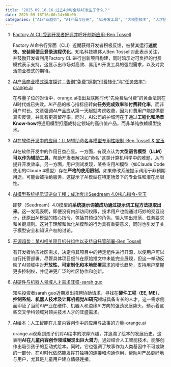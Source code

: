 ```yaml
---
title: "2025.09.16.16 过去4小时全球AI发生了什么？"
date: 2025-09-16T16:00:14+08:00
categories: ["AI产业趋势", "AI产品与应用", "AI开发工具", "大模型技术", "人才招聘"]
---
```


1.  [Factory AI CLI受到开发者好评并呼吁创新应用-Ben Tossell](https://x.com/bentossell/status/1967850916692083027)

    Factory AI命令行界面（CLI）近期获得开发者积极反馈，被赞其运行**速度快、安装简便且登录流程优化**。知名科技媒体人Ben Tossell对此表示关注，并鼓励开发者利用Factory CLI进行创新项目构建，同时暗示对可负担的付费模式表示支持。这显示出市场对高效、易用AI开发工具的强烈需求，以及对灵活商业模式的期待。

2.  [AI产品商业模式深度探讨：告别“免费”拥抱“付费转化”与“任务效率”-orange.ai](https://x.com/oran_ge/status/1967817467025297502)

    在与量子位的对话中，orange.ai指出互联网时代“先免费后付费”的黄金法则在AI时代或已失效。AI产品的核心指标应转向**任务完成效率**和**付费转化率**，而非用户时长。文章强调AI产品应从第一天起就考虑收费，因为付费用户能提供更真实反馈，并具有更高留存率。同时，AI公司的护城河在于通过**工程化和场景Know-how**将通用模型打磨成特定领域的高价值产品，而非单纯依赖模型技术。

3.  [AI在软件开发中的应用：LLM辅助命名与模型专用性限制-Ben Tossell & 宝玉](https://x.com/bentossell/status/1967830226253254806)

    AI在软件开发中的作用日益凸显。一方面，有观点认为**大型语言模型（LLM）可以作为辅助工具**，帮助开发者解决如“命名”这类计算机科学中的难题，从而提升开发效率。另一方面，用户测试发现，某些专用AI模型（如Claude Code使用的Claude 4模型）存在**严格的使用限制**，如果修改系统提示词用于非预期用途，可能会被拒绝服务，这提示了AI模型在特定场景下的专业性和潜在局限性。

4.  [AI模型系统提示词逆向工程：成功套出Seedream 4.0核心指令-宝玉](https://x.com/dotey/status/1967804901876174851)

    即梦（Seedream）4.0模型的**系统提示词被成功通过提示词工程方法提取出来**。这一发现表明，即便没有内部访问权限，技术用户也能通过巧妙的交互设计，还原出AI模型的核心指令，包括其预设的角色、输入输出规范、任务要求和关键规则。这对于理解和优化AI模型的行为具有重要意义，同时也引发了关于模型安全和知识产权的讨论。

5.  [开源趋势：某AI相关项目拆分组件以支持自托管部署-Ben Tossell](https://x.com/bentossell/status/1967836002619478154)

    有开发者响应社区需求，决定将其项目中的特定组件进行开源，以便用户可以自行托管部署。尽管具体项目细节在原始推文中未能完全展现，但这一举动反映了AI领域中对**开放性、可定制化和本地部署**需求的增长趋势，支持用户掌握更多控制权，并促进更广泛的社区协作和创新。

6.  [AI硬件与机器人领域人才需求旺盛-sarah guo](https://x.com/saranormous/status/1967815085893853250)

    知名投资者sarah guo近期发出招聘协助请求，寻找在**硬件工程（EE, ME）、控制系统、机器人技术及计算机视觉AI研究**领域具备专长的人才。这一需求侧面印证了当前AI产业在硬件、机器人和边缘AI方向的强劲发展势头，预示着这些交叉学科领域对顶尖技术人才的旺盛需求。

7.  [AI绘本：人工智能在儿童内容创作中的应用与故事的力量-orange.ai](https://x.com/oran_ge/status/1967812828540350593)

    orange.ai观察到孩子们对AI绘本的浓厚兴趣，并追溯了绘本的发展历史。这表明**AI在儿童内容创作领域展现出巨大潜力**，通过结合人工智能技术，能够创作出吸引孩子的互动式绘本。同时，它也强调了故事作为人类基因中不可或缺的一部分，在AI时代依然能发挥其独特的连接和沟通作用，帮助AI产品更好地与用户，尤其是儿童用户建立情感连接。